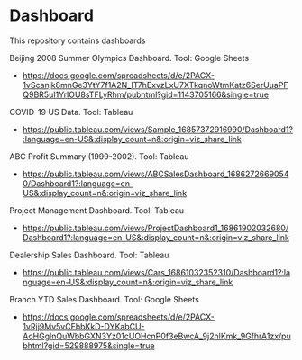 # Dashboard
This repository contains dashboards

Beijing 2008 Summer Olympics Dashboard.  Tool:  Google Sheets
- https://docs.google.com/spreadsheets/d/e/2PACX-1vScanjk8mnGe3YtY7f1A2N_IT7hExvzLxU7XTkqnoWtmKatz6SerUuaPFQ9BR5uI1YrlOU8sTFLyRhm/pubhtml?gid=1143705166&single=true
  
COVID-19 US Data.  Tool:  Tableau
- https://public.tableau.com/views/Sample_16857372916990/Dashboard1?:language=en-US&:display_count=n&:origin=viz_share_link

ABC Profit Summary (1999-2002).  Tool:  Tableau
- https://public.tableau.com/views/ABCSalesDashboard_16862726690540/Dashboard1?:language=en-US&:display_count=n&:origin=viz_share_link

Project Management Dashboard.  Tool:  Tableau
- https://public.tableau.com/views/ProjectDashboard1_16861902032680/Dashboard1?:language=en-US&:display_count=n&:origin=viz_share_link

Dealership Sales Dashboard. Tool:  Tableau
- https://public.tableau.com/views/Cars_16861032352310/Dashboard1?:language=en-US&:display_count=n&:origin=viz_share_link

Branch YTD Sales Dashboard.  Tool:  Google Sheets
- https://docs.google.com/spreadsheets/d/e/2PACX-1vRjj9Mv5vCFbbKkD-DYKabCU-AoHGglnQuWbbGXN3Yz01cUOHcnP0f3eBwcA_9j2nlKmk_9GfhrA1zx/pubhtml?gid=529888975&single=true
  

